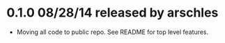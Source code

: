 
# 0.1.0 08/28/14 released by arschles
* Moving all code to public repo. See README for top level features.
